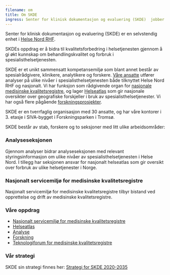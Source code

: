 ```yaml
---
filename: om
title: Om SKDE
ingress: Senter for klinisk dokumentasjon og evaluering (SKDE)  jobber med å synliggjøre geografiske ulikheter i spesialisthelsetjenesten. Målet er å bidra til likeverdige helsetjenester av god kvalitet uansett hvor pasientene bor.
---
```


Senter for klinisk dokumentasjon og evaluering (SKDE) er en selvstendig enhet i [Helse Nord RHF](https://helse-nord.no).

SKDEs oppdrag er å bidra til kvalitetsforbedring i helsetjenesten gjennom å gi økt kunnskap om behandlingskvalitet og forbruk i spesialisthelsetjenesten.

SKDE er et unikt sammensatt kompetansemiljø som blant annet består av spesialrådgivere, klinikere, analytikere og forskere. [Våre ansatte](/kontakt) utfører analyser på ulike nivåer i spesialisthelsetjenesten både tilknyttet Helse Nord RHF og nasjonalt. Vi har funksjon som rådgivende organ for [nasjonale medisinske kvalitetsregistre](https://www.kvalitetsregistre.no/), og lager [Helseatlas](https://helseatlas.no/) som gir nasjonale oversikter over geografiske forskjeller i bruk av spesialisthelsetjenester. Vi har også flere pågående [forskningsprosjekter](/forskning).

SKDE er en tverrfaglig organisasjon med 30 ansatte, og har våre kontorer i 3. ​etasje i SIVA-bygget i Forskningsparken i Tromsø.

SKDE består av stab, forskere og to seksjoner med litt ulike arbeidsområder:

### Analyseseksjonen

Gjennom analyser bidrar analyseseksjonen med relevant styringsinformasjon om ulike nivåer av spesialisthelsetjenesten i Helse Nord. I tillegg har seksjonen ansvar for nasjonalt helseatlas som gir oversikt over forbruk av ulike helsetjenester i Norge.

### Nasjonalt servicemiljø for medisinske kvalitetsregistre

Nasjonalt servicemiljø for medisinske kvalitetsregistre tilbyr bistand ved opprettelse og drift av medisinske kvalitetsregistre.

### Våre oppdrag

- [Nasjonalt servicemiljø for medisinske kvalitetsregistre](https://www.kvalitetsregistre.no/)
- [Helseatlas](https://helseatlas.no/)
- [Analyse](/analyseseksjonen)
- [Forskning](/forskning)
- [Teknologiforum for medisinske kvalitetsregistre](https://www.kvalitetsregistre.no/teknologiforum-medisinske-kvalitetsregistre)

### Vår strategi

SKDE sin strategi finnes her: [Strategi for SKDE 2020-2035](/dokumenter/Strategi%20for%20SKDE%202020-2035.pdf)
